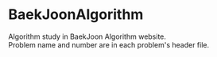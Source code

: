 # BaekJoonAlgorithm
Algorithm study in BaekJoon Algorithm website.      
Problem name and number are in each problem's header file.
